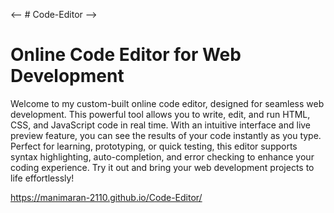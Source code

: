 <-- # Code-Editor -->
# Online Code Editor for Web Development

Welcome to my custom-built online code editor, designed for seamless web development. This powerful tool allows you to write, edit, and run HTML, CSS, and JavaScript code in real time. With an intuitive interface and live preview feature, you can see the results of your code instantly as you type. Perfect for learning, prototyping, or quick testing, this editor supports syntax highlighting, auto-completion, and error checking to enhance your coding experience. Try it out and bring your web development projects to life effortlessly!

https://manimaran-2110.github.io/Code-Editor/
